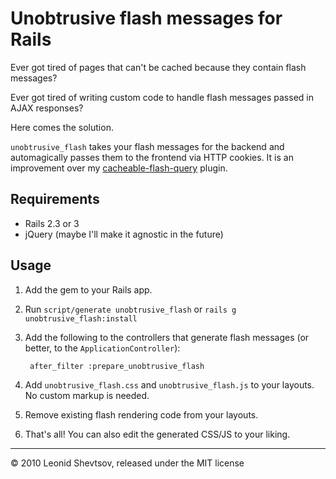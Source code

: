 # Unobtrusive flash messages for Rails

Ever got tired of pages that can't be cached because they contain flash messages?

Ever got tired of writing custom code to handle flash messages passed in AJAX responses?

Here comes the solution.

`unobtrusive_flash` takes your flash messages for the backend and automagically passes them to the frontend via
HTTP cookies. It is an improvement over my [cacheable-flash-query](http://github.com/leonid-shevtsov/cacheable-flash-jquery)
plugin.

## Requirements

* Rails 2.3 or 3
* jQuery (maybe I'll make it agnostic in the future)

## Usage

1. Add the gem to your Rails app.
2. Run `script/generate unobtrusive_flash` or `rails g unobtrusive_flash:install`
3. Add the following to the controllers that generate flash messages (or better, to the `ApplicationController`):

        after_filter :prepare_unobtrusive_flash
 
4. Add `unobtrusive_flash.css` and `unobtrusive_flash.js` to your layouts. No custom markup is needed.
5. Remove existing flash rendering code from your layouts.
6. That's all! You can also edit the generated CSS/JS to your liking.

---

&copy; 2010 Leonid Shevtsov, released under the MIT license
